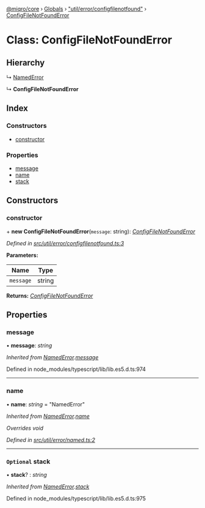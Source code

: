 [@miqro/core](../README.md) › [Globals](../globals.md) › ["util/error/configfilenotfound"](../modules/_util_error_configfilenotfound_.md) › [ConfigFileNotFoundError](_util_error_configfilenotfound_.configfilenotfounderror.md)

# Class: ConfigFileNotFoundError

## Hierarchy

  ↳ [NamedError](_util_error_named_.namederror.md)

  ↳ **ConfigFileNotFoundError**

## Index

### Constructors

* [constructor](_util_error_configfilenotfound_.configfilenotfounderror.md#constructor)

### Properties

* [message](_util_error_configfilenotfound_.configfilenotfounderror.md#message)
* [name](_util_error_configfilenotfound_.configfilenotfounderror.md#name)
* [stack](_util_error_configfilenotfound_.configfilenotfounderror.md#optional-stack)

## Constructors

###  constructor

\+ **new ConfigFileNotFoundError**(`message`: string): *[ConfigFileNotFoundError](_util_error_configfilenotfound_.configfilenotfounderror.md)*

*Defined in [src/util/error/configfilenotfound.ts:3](https://github.com/claukers/miqro-core/blob/c1853a2/src/util/error/configfilenotfound.ts#L3)*

**Parameters:**

Name | Type |
------ | ------ |
`message` | string |

**Returns:** *[ConfigFileNotFoundError](_util_error_configfilenotfound_.configfilenotfounderror.md)*

## Properties

###  message

• **message**: *string*

*Inherited from [NamedError](_util_error_named_.namederror.md).[message](_util_error_named_.namederror.md#message)*

Defined in node_modules/typescript/lib/lib.es5.d.ts:974

___

###  name

• **name**: *string* = "NamedError"

*Inherited from [NamedError](_util_error_named_.namederror.md).[name](_util_error_named_.namederror.md#name)*

*Overrides void*

*Defined in [src/util/error/named.ts:2](https://github.com/claukers/miqro-core/blob/c1853a2/src/util/error/named.ts#L2)*

___

### `Optional` stack

• **stack**? : *string*

*Inherited from [NamedError](_util_error_named_.namederror.md).[stack](_util_error_named_.namederror.md#optional-stack)*

Defined in node_modules/typescript/lib/lib.es5.d.ts:975
